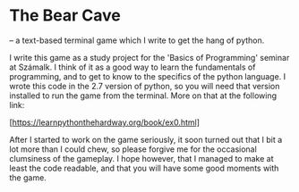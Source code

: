 # The Bear Cave
– a text-based terminal game which I write to get the hang of python.

I write this game as a study project for the 'Basics of Programming' 
seminar at Számalk. I think of it as a good way to learn the fundamentals 
of programming, and to get to know to the specifics of the python language. 
I wrote this code in the 2.7 version of python, so you will need that 
version installed to run the game from the terminal. More on that at the 
following link: 

[https://learnpythonthehardway.org/book/ex0.html] 

After I started to work on the game seriously, it soon turned 
out that I bit a lot more than I could chew, so please forgive 
me for the occasional clumsiness of the gameplay. I hope
however, that I managed to make at least the code readable, and 
that you will have some good moments with the game.
